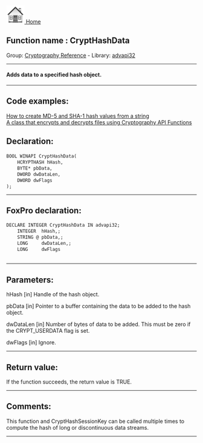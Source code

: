 [<img src="../../images/home.png"> Home ](https://github.com/VFPX/Win32API)  

## Function name : CryptHashData
Group: [Cryptography Reference](../../functions_group.md#Cryptography_Reference)  -  Library: [advapi32](../../../libraries.md#advapi32)  
***  


#### Adds data to a specified hash object.

***  


## Code examples:
[How to create MD-5 and SHA-1 hash values from a string](../../samples/sample_483.md)  
[A class that encrypts and decrypts files using Cryptography API Functions](../../samples/sample_511.md)  

## Declaration:
```foxpro  
BOOL WINAPI CryptHashData(
	HCRYPTHASH hHash,
	BYTE* pbData,
	DWORD dwDataLen,
	DWORD dwFlags
);  
```  
***  


## FoxPro declaration:
```foxpro  
DECLARE INTEGER CryptHashData IN advapi32;
	INTEGER  hHash,;
	STRING @ pbData,;
	LONG     dwDataLen,;
	LONG     dwFlags
  
```  
***  


## Parameters:
hHash 
[in] Handle of the hash object. 

pbData 
[in] Pointer to a buffer containing the data to be added to the hash object. 

dwDataLen 
[in] Number of bytes of data to be added. This must be zero if the CRYPT_USERDATA flag is set. 

dwFlags 
[in] Ignore.  
***  


## Return value:
If the function succeeds, the return value is TRUE.  
***  


## Comments:
This function and CryptHashSessionKey can be called multiple times to compute the hash of long or discontinuous data streams.  
  
***  

